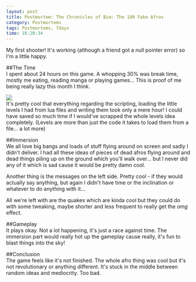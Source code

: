 ```yaml
---
layout: post
title: Postmortem: The Chronicles of Bim: The 100 Fake Afros
category: Postmortems
tags: Postmortems, 7days
time: 16:20:34
---
```

My first shooter! It's working (although a friend got a null pointer error) so I'm a little happy.

##The Time   
I spent about 24 hours on this game. A whopping 30% was break time, mostly me eating, reading manga or playing games... This is proof of me being really lazy this month I think. 

![](/media/images/afrograph.png)   
It's pretty cool that everything regarding the scripting, loading the little levels I had from lua files and writing them took only a mere hour! I could have saved so much time if I would've scrapped the whole levels idea completely. (Levels are more than just the code it takes to load them from a file... a lot more)

##Immersion   
We all love big bangs and loads of stuff flying around on screen and sadly I didn't deliver. I had all these ideas of pieces of dead afros flying around and dead things piling up on the ground which you'll walk over... but I never did any of it which is sad cause it would be pretty damn cool.

Another thing is the messages on the left side. Pretty cool - if they would actually say anything, but again I didn't have time or the inclination or whatever to do anything with it...

All we're left with are the quakes which are kinda cool but they could do with some tweaking, maybe shorter and less frequent to really get the *omg* effect.

##Gameplay   
It plays okay. Not a lot happening, it's just a race against time. The immersion part would really hot up the gameplay cause really, it's fun to blast things into the sky!

##Conclusion   
The game feels like it's not finished. The whole afro thing was cool but it's not revolutionary or anything different. It's stuck in the middle between random ideas and mediocrity. Too bad.

